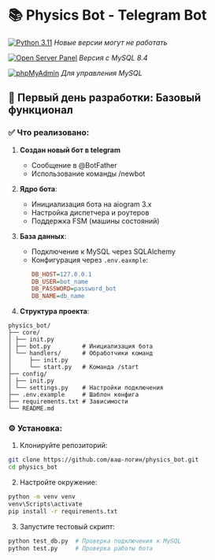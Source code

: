 # 📚 Physics Bot - Telegram Bot

[![Python 3.11](https://img.shields.io/badge/Python-3.11+-blue)](https://www.python.org/downloads/windows/)  *Новые версии могут не работать*

[![Open Server Panel](https://img.shields.io/badge/Open_Server-5.3.8-lightgrey)](https://ospanel.io/)  *Версия с MySQL 8.4*

[![phpMyAdmin](https://img.shields.io/badge/phpMyAdmin-5.2.1-orange)](https://www.phpmyadmin.net/)  *Для управления MySQL*


## 🚀 Первый день разработки: Базовый функционал

### ✅ Что реализовано:
1. **Создан новый бот в telegram**
   - Сообщение в @BotFather
   - Использование команды /newbot
     
2. **Ядро бота**:
   - Инициализация бота на aiogram 3.x
   - Настройка диспетчера и роутеров
   - Поддержка FSM (машины состояний)

3. **База данных**:
   - Подключение к MySQL через SQLAlchemy
   - Конфигурация через `.env.eaxmple`:
     ```ini
     DB_HOST=127.0.0.1
     DB_USER=bot_name
     DB_PASSWORD=password_bot
     DB_NAME=db_name
     ```

4. **Структура проекта**:

```
physics_bot/ 
├── core/
│ ├── init.py
│ ├── bot.py         # Инициализация бота
│ └── handlers/      # Обработчики команд
│     ├── init.py
│     └── start.py   # Команда /start
├── config/
│ ├── init.py 
│ └── settings.py    # Настройки подключения
├── .env.example     # Шаблон конфига
├── requirements.txt # Зависимости
└── README.md
```



### ⚙️ Установка:
1. Клонируйте репозиторий:
```bash
git clone https://github.com/ваш-логин/physics_bot.git
cd physics_bot
```

2. Настройте окружение:
```bash
python -m venv venv
venv\Scripts\activate
pip install -r requirements.txt
```

3. Запустите тестовый скрипт:
```bash
python test_db.py  # Проверка подключения к MySQL
python test.py     # Проверка работы бота
```
